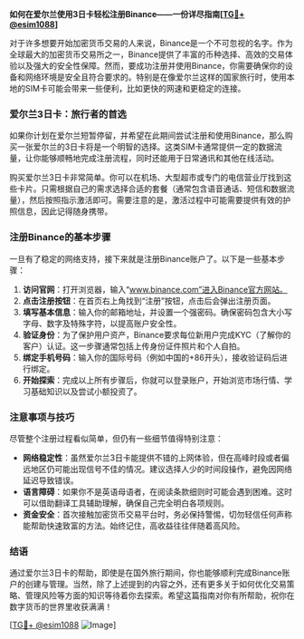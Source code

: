 **如何在爱尔兰使用3日卡轻松注册Binance——一份详尽指南[[TG💪+ @esim1088](https://t.me/s/esim1088)]**

对于许多想要开始加密货币交易的人来说，Binance是一个不可忽视的名字。作为全球最大的加密货币交易所之一，Binance提供了丰富的币种选择、高效的交易体验以及强大的安全性保障。然而，要成功注册并使用Binance，你需要确保你的设备和网络环境是安全且符合要求的。特别是在像爱尔兰这样的国家旅行时，使用本地的SIM卡可能会带来一些便利，比如更快的网速和更稳定的连接。

### 爱尔兰3日卡：旅行者的首选

如果你计划在爱尔兰短暂停留，并希望在此期间尝试注册和使用Binance，那么购买一张爱尔兰的3日卡将是一个明智的选择。这类SIM卡通常提供一定的数据流量，让你能够顺畅地完成注册流程，同时还能用于日常通讯和其他在线活动。

购买爱尔兰3日卡非常简单。你可以在机场、大型超市或专门的电信营业厅找到这些卡片。只需根据自己的需求选择合适的套餐（通常包含语音通话、短信和数据流量），然后按照指示激活即可。需要注意的是，激活过程中可能需要提供有效的护照信息，因此记得随身携带。

### 注册Binance的基本步骤

一旦有了稳定的网络支持，接下来就是注册Binance账户了。以下是一些基本步骤：

1. **访问官网**：打开浏览器，输入“www.binance.com”进入Binance官方网站。
2. **点击注册按钮**：在首页右上角找到“注册”按钮，点击后会弹出注册页面。
3. **填写基本信息**：输入你的邮箱地址，并设置一个强密码。确保密码包含大小写字母、数字及特殊字符，以提高账户安全性。
4. **验证身份**：为了保护用户资产，Binance要求每位新用户完成KYC（了解你的客户）认证。这一步骤通常包括上传身份证件照片和个人自拍。
5. **绑定手机号码**：输入你的国际号码（例如中国的+86开头），接收验证码后进行绑定。
6. **开始探索**：完成以上所有步骤后，你就可以登录账户，开始浏览市场行情、学习基础知识以及尝试小额投资了。

### 注意事项与技巧

尽管整个注册过程看似简单，但仍有一些细节值得特别注意：

- **网络稳定性**：虽然爱尔兰3日卡能提供不错的上网体验，但在高峰时段或者偏远地区仍可能出现信号不佳的情况。建议选择人少的时间段操作，避免因网络延迟导致错误。
- **语言障碍**：如果你不是英语母语者，在阅读条款细则时可能会遇到困难。这时可以借助翻译工具辅助理解，确保自己完全明白各项规则。
- **资金安全**：首次接触加密货币交易平台时，务必保持警惕，切勿轻信任何声称能帮助快速致富的方法。始终记住，高收益往往伴随着高风险。

### 结语

通过爱尔兰3日卡的帮助，即使是在国外旅行期间，你也能够顺利完成Binance账户的创建与管理。当然，除了上述提到的内容之外，还有更多关于如何优化交易策略、管理风险等方面的知识等待着你去探索。希望这篇指南对你有所帮助，祝你在数字货币的世界里收获满满！

[[TG💪+ @esim1088](https://t.me/s/esim1088) ![Image](https://i.postimg.cc/4NQfJmqS/Snipaste-2025-05-13-00-14-12.png)]